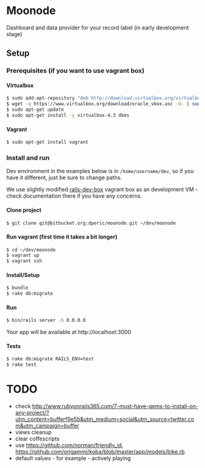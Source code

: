 # Moonode

Dashboard and data provider for your record label (in early development stage)

## Setup

### Prerequisites (if you want to use vagrant box)

#### Virtualbox

```bash
$ sudo add-apt-repository "deb http://download.virtualbox.org/virtualbox/debian trusty contrib"
$ wget -q https://www.virtualbox.org/download/oracle_vbox.asc -O- | sudo apt-key add -
$ sudo apt-get update
$ sudo apt-get install -y virtualbox-4.3 dkms
```

#### Vagrant

```bash
$ sudo apt-get install vagrant
```

### Install and run

Dev environment in the examples below is in `/home/username/dev`, so if you have it different, just be sure to change paths.

We use slightly modified [rails-dev-box](https://github.com/rails/rails-dev-box) vagrant box as an development VM - check documentation there if you have any concerns.

#### Clone project

```bash
$ git clone git@bitbucket.org:dperic/moonode.git ~/dev/moonode
```

#### Run vagrant (first time it takes a bit longer)

```bash
$ cd ~/dev/moonode
$ vagrant up
$ vagrant ssh
```

#### Install/Setup

```bash
$ bundle
$ rake db:migrate
```

#### Run

```bash
$ bin/rails server -b 0.0.0.0
```

Your app will be available at http://localhost:3000

#### Tests

```bash
$ rake db:migrate RAILS_ENV=test
$ rake test
```

# TODO

* check http://www.rubyonrails365.com/7-must-have-gems-to-install-on-any-project/?utm_content=bufferf9e5b&utm_medium=social&utm_source=twitter.com&utm_campaign=buffer
* views cleanup
* clear coffescripts
* use https://github.com/norman/friendly_id, https://github.com/origammi/koba/blob/master/app/models/bike.rb
* default values - for example - actively playing